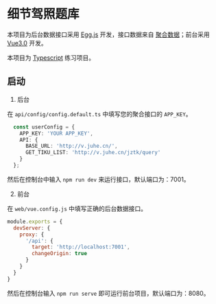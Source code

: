 # 细节驾照题库

本项目为后台数据接口采用 [Egg.js](https://eggjs.org/zh-cn/intro/quickstart.html) 开发，接口数据来自 [聚合数据](https://www.juhe.cn/docs)；前台采用 [Vue3.0](https://vue3js.cn/) 开发。

本项目为 [Typescript](https://www.tslang.cn/) 练习项目。

## 启动

1. 后台

在 `api/config/config.default.ts` 中填写您的聚合接口的 `APP_KEY`。

```typescript
  const userConfig = {
    APP_KEY: 'YOUR APP_KEY',
    API: {
      BASE_URL: 'http://v.juhe.cn/',
      GET_TIKU_LIST: 'http://v.juhe.cn/jztk/query'
    }
  };
```

然后在控制台中输入 `npm run dev` 来运行接口，默认端口为：7001。

2. 前台

在 `web/vue.config.js` 中填写正确的后台数据接口。

```js
module.exports = {
  devServer: {
    proxy: {
      '/api': {
        target: 'http://localhost:7001',
        changeOrigin: true
      }
    }
  }
}
```

然后在控制台输入 `npm run serve` 即可运行前台项目，默认端口为：8080。

